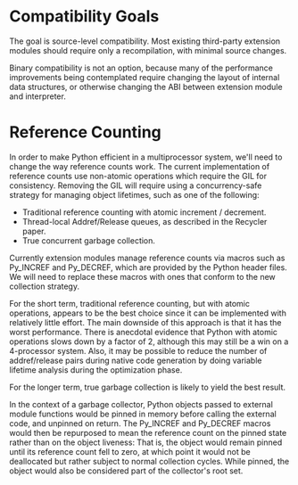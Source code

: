 # Compatibility Goals #

The goal is source-level compatibility. Most existing third-party extension modules should require only a recompilation, with minimal source changes.

Binary compatibility is not an option, because many of the performance improvements being contemplated require changing the layout of internal data structures, or otherwise changing the ABI between extension module and interpreter.

# Reference Counting #

In order to make Python efficient in a multiprocessor system, we'll need to change the way reference counts work. The current implementation of reference counts use non-atomic operations which require the GIL for consistency. Removing the GIL will require using a concurrency-safe strategy for managing object lifetimes, such as one of the following:

  * Traditional reference counting with atomic increment / decrement.
  * Thread-local Addref/Release queues, as described in the Recycler paper.
  * True concurrent garbage collection.

Currently extension modules manage reference counts via macros such as Py\_INCREF and Py\_DECREF, which are provided by the Python header files. We will need to replace these macros with ones that conform to the new collection strategy.

For the short term, traditional reference counting, but with atomic operations, appears to be the best choice since it can be implemented with relatively little effort. The main downside of this approach is that it has the worst performance. There is anecdotal evidence that Python with atomic operations slows down by a factor of 2, although this may still be a win on a 4-processor system. Also, it may be possible to reduce the number of addref/release pairs during native code generation by doing variable lifetime analysis during the optimization phase.

For the longer term, true garbage collection is likely to yield the best result.

In the context of a garbage collector, Python objects passed to external module functions would be pinned in memory before calling the external code, and unpinned on return. The Py\_INCREF and Py\_DECREF macros would then be repurposed to mean the reference count on the pinned state rather than on the object liveness: That is, the object would remain pinned until its reference count fell to zero, at which point it would not be deallocated but rather subject to normal collection cycles. While pinned, the object would also be considered part of the collector's root set.